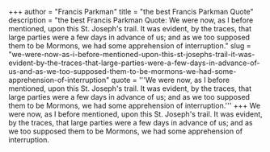 +++
author = "Francis Parkman"
title = "the best Francis Parkman Quote"
description = "the best Francis Parkman Quote: We were now, as I before mentioned, upon this St. Joseph's trail. It was evident, by the traces, that large parties were a few days in advance of us; and as we too supposed them to be Mormons, we had some apprehension of interruption."
slug = "we-were-now-as-i-before-mentioned-upon-this-st-josephs-trail-it-was-evident-by-the-traces-that-large-parties-were-a-few-days-in-advance-of-us-and-as-we-too-supposed-them-to-be-mormons-we-had-some-apprehension-of-interruption"
quote = '''We were now, as I before mentioned, upon this St. Joseph's trail. It was evident, by the traces, that large parties were a few days in advance of us; and as we too supposed them to be Mormons, we had some apprehension of interruption.'''
+++
We were now, as I before mentioned, upon this St. Joseph's trail. It was evident, by the traces, that large parties were a few days in advance of us; and as we too supposed them to be Mormons, we had some apprehension of interruption.
